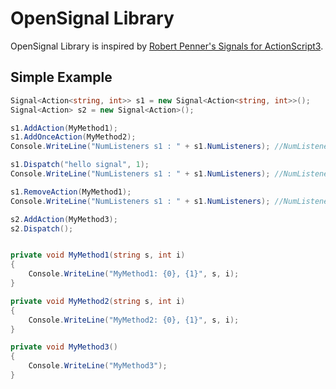 # OpenSignal Library

OpenSignal Library is inspired by [Robert Penner's Signals for ActionScript3](https://github.com/robertpenner/as3-signals/ "as3 signals").
## Simple Example
```csharp
Signal<Action<string, int>> s1 = new Signal<Action<string, int>>();
Signal<Action> s2 = new Signal<Action>();

s1.AddAction(MyMethod1);
s1.AddOnceAction(MyMethod2);
Console.WriteLine("NumListeners s1 : " + s1.NumListeners); //NumListeners s1 : 2

s1.Dispatch("hello signal", 1);
Console.WriteLine("NumListeners s1 : " + s1.NumListeners); //NumListeners s1 : 1

s1.RemoveAction(MyMethod1);
Console.WriteLine("NumListeners s1 : " + s1.NumListeners); //NumListeners s1 : 0

s2.AddAction(MyMethod3);
s2.Dispatch();



```

```csharp
private void MyMethod1(string s, int i)
{
	Console.WriteLine("MyMethod1: {0}, {1}", s, i);	
}

private void MyMethod2(string s, int i)
{
	Console.WriteLine("MyMethod2: {0}, {1}", s, i);	
}

private void MyMethod3()
{
	Console.WriteLine("MyMethod3");	
} 
```